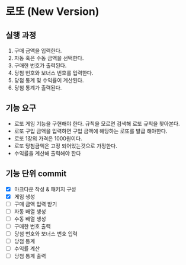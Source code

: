 로또 (New Version)
=================

실행 과정
----------------
1. 구매 금액을 입력한다.
2. 자동 혹은 수동 금액을 선택한다.
3. 구매한 번호가 출력된다.
4. 당첨 번호와 보너스 번호를 입력한다.
5. 당첨 통계 및 수익률이 계산된다.
6. 당첨 통계가 출력된다.

기능 요구
---------
* 로또 게임 기능을 구현해야 한다. 규칙을 모르면 검색해 로또 규칙을 찾아본다.
* 로또 구입 금액을 입력하면 구입 금액에 해당하는 로또를 발급 해야한다.
* 로또 1장의 가격은 1000원이다.
* 로또 당첨금액은 고정 되어있는것으로 가정한다.
* 수익률을 계산해 출력해야 한다

기능 단위 commit
---------------
- [x] 마크다운 작성 & 패키지 구성
- [x] 게임 생성
- [ ] 구매 금액 입력 받기
- [ ] 자동 배열 생성
- [ ] 수동 배열 생성
- [ ] 구매한 번호 출력
- [ ] 당첨 번호와 보너스 번호 입력
- [ ] 당첨 통계
- [ ] 수익률 계산
- [ ] 당첨 통계 출력 